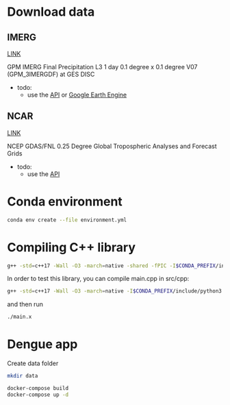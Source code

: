 # Download data

## IMERG

[LINK](https://search.earthdata.nasa.gov/)

GPM IMERG Final Precipitation L3 1 day 0.1 degree x 0.1 degree V07 (GPM_3IMERGDF) at GES DISC

- todo:
    * use the [API](https://gpm-api.readthedocs.io/en/latest/index.html) or [Google Earth Engine](https://developers.google.com/earth-engine/datasets/catalog/NASA_GPM_L3_IMERG_V07#description)

## NCAR

[LINK](https://rda.ucar.edu/datasets/d083003/)

NCEP GDAS/FNL 0.25 Degree Global Tropospheric Analyses and Forecast Grids

- todo:
    * use the [API](https://github.com/NCAR/rda-apps-clients/tree/main)

# Conda environment 

```bash
conda env create --file environment.yml
```

# Compiling C++ library

```bash
g++ -std=c++17 -Wall -O3 -march=native -shared -fPIC -I$CONDA_PREFIX/include/python3.8 -I$CONDA_PREFIX/include/eigen3 -I$CONDA_PREFIX/include/ src/cpp/otero_precipitation_wrapper.cpp -o src/otero_precipitation_wrapper.so
```

In order to test this library, you can compile main.cpp in src/cpp:

```bash
g++ -std=c++17 -Wall -O3 -march=native -I$CONDA_PREFIX/include/python3.8 -I$CONDA_PREFIX/include -L./src/ src/cpp/main.cpp -o main.x
```

and then run 

```bash
./main.x
```

# Dengue app

Create data folder

```bash
mkdir data
```

```bash
docker-compose build
docker-compose up -d
```
